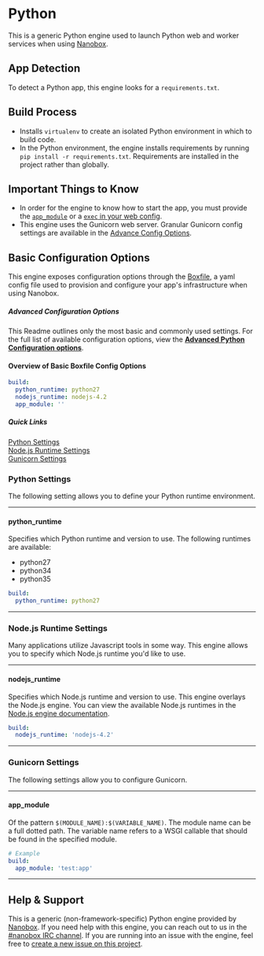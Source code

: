 # Python

This is a generic Python engine used to launch Python web and worker services when using [Nanobox](http://nanobox.io).

## App Detection
To detect a Python app, this engine looks for a `requirements.txt`.

## Build Process
- Installs `virtualenv` to create an isolated Python environment in which to build code.
- In the Python environment, the engine installs requirements by running `pip install -r requirements.txt`. Requirements are installed in the project rather than globally.

## Important Things to Know
- In order for the engine to know how to start the app, you must provide the [`app_module`](#app_module) or a [`exec` in your web config](http://docs.nanobox.io/boxfile/code-services/#exec).
- This engine uses the Gunicorn web server. Granular Gunicorn config settings are available in the [Advance Config Options](https://github.com/pagodabox/nanobox-engine-python/blob/master/doc/advanced-python-config.md#gunicorn-settings).

## Basic Configuration Options
This engine exposes configuration options through the [Boxfile](http://docs.nanobox.io/boxfile/), a yaml config file used to provision and configure your app's infrastructure when using Nanobox.

##### *Advanced Configuration Options*
This Readme outlines only the most basic and commonly used settings. For the full list of available configuration options, view the **[Advanced Python Configuration options](https://github.com/pagodabox/nanobox-engine-python/blob/master/doc/advanced-python-config.md)**.

#### Overview of Basic Boxfile Config Options
```yaml
build:
  python_runtime: python27
  nodejs_runtime: nodejs-4.2
  app_module: ''
```

##### Quick Links
[Python Settings](#python-settings)  
[Node.js Runtime Settings](#nodejs-runtime-settings)  
[Gunicorn Settings](#gunicorn-settings)  

### Python Settings
The following setting allows you to define your Python runtime environment.

---

#### python_runtime
Specifies which Python runtime and version to use. The following runtimes are available:

- python27
- python34
- python35

```yaml
build:
  python_runtime: python27
```

---

### Node.js Runtime Settings
Many applications utilize Javascript tools in some way. This engine allows you to specify which Node.js runtime you'd like to use.

---

#### nodejs_runtime
Specifies which Node.js runtime and version to use. This engine overlays the Node.js engine. You can view the available Node.js runtimes in the [Node.js engine documentation](https://github.com/nanobox-io/nanobox-engine-nodejs#nodejs_runtime).

```yaml
build:
  nodejs_runtime: 'nodejs-4.2'
```

---

### Gunicorn Settings
The following settings allow you to configure Gunicorn.

---

#### app_module
Of the pattern `$(MODULE_NAME):$(VARIABLE_NAME)`. The module name can be a full dotted path. The variable name refers to a WSGI callable that should be found in the specified module.

```yaml
# Example
build:
  app_module: 'test:app'
```

---

## Help & Support
This is a generic (non-framework-specific) Python engine provided by [Nanobox](http://nanobox.io). If you need help with this engine, you can reach out to us in the [#nanobox IRC channel](http://webchat.freenode.net/?channels=nanobox). If you are running into an issue with the engine, feel free to [create a new issue on this project](https://github.com/pagodabox/nanobox-engine-python/issues/new).
